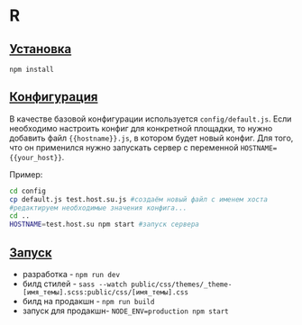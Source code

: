 # R

## [Установка](#setup)
`npm install`

## [Конфигурация](#config)
В качестве базовой конфигурации используется `config/default.js`.
Если необходимо настроить конфиг для конкретной площадки, то нужно добавить файл `{{hostname}}.js`, в котором будет 
новый конфиг. Для того, что он применился нужно запускать сервер с переменной `HOSTNAME={{your_host}}`.

Пример:
```bash
cd config
cp default.js test.host.su.js #создаём новый файл с именем хоста
#редактируем необходимые значения конфига...
cd ..
HOSTNAME=test.host.su npm start #запуск сервера
```

## [Запуск](#start)
* разработка - `npm run dev`
* билд стилей - `sass --watch public/css/themes/_theme-[имя_темы].scss:public/css/[имя_темы].css`
* билд на продакшн - `npm run build`
* запуск для продакшн- `NODE_ENV=production npm start`
